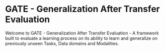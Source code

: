 # GATE - Generalization After Transfer Evaluation
Welcome to GATE - Generalization After Transfer Evaluation - A framework built to evaluate a learning process on its ability to learn and generalize on previously unseen Tasks, Data domains and Modalities. 
